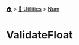 <!--startTocHeader-->
[🏠](../../README.md) > [🔧 Utilities](../README.md) > [Num](README.md)
# ValidateFloat
<!--endTocHeader--

TODO: Write about `ValidateFloat`

!--startTocSubTopic-->
<!--endTocSubTopic-->